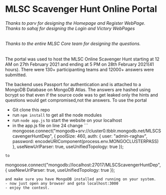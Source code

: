 # **MLSC Scavenger Hunt Online Portal**
###### Thanks to parv for designing the Homepage and Register WebPage. Thanks to sahaj for designing the Login and Victory WebPages
###### Thanks to the entire MLSC Core team for designing the questions.

The portal was used to host the MLSC Online Scavenger Hunt starting at 12 AM on 27th February 2021 and ending at 5 PM on 28th February 2021(41 hours).
There were 130+ participanting teams and 12000+ answers were submitted.

The backend uses Passport for authentication and is attached to a MongoDB Database on MongoDB Atlas. 
The answers are hashed using bcrypt so that even if the source code was to get leaked only the hints and questions would get compromised,not the answers.
To use the portal 
- Git clone this repo
- run ``` npm install ``` to get all the node modules
- run ``` node app.js ``` to start the website on your localhost
- in the app.js file on line 24 change ``` 
mongoose.connect("mongodb+srv://cluster0.tbblr.mongodb.net/MLSCScavengerHuntDep", {
    poolSize: 460,
    auth: {
        user: "admin-raghav",
        password: encodeURIComponent(process.env.MONGOCLUSTERPASS)
    },
    useNewUrlParser: true,
    useUnifiedTopology: true
});
 ``` 
 to
 ```
 mongoose.connect("mongodb://localhost:27017/MLSCScavengerHuntDep", {
    useNewUrlParser: true,
    useUnifiedTopology: true
});
 ```
 and make sure you have MongoDB installed and running on your system.
- now just open any browser and goto localhost:3000
- enjoy the contest.